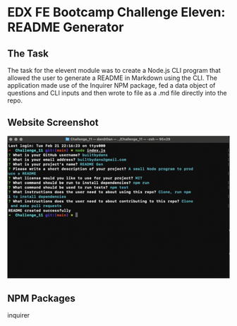 # EDX FE Bootcamp Challenge Eleven: README Generator

## The Task

The task for the elevent module was to create a Node.js CLI program that allowed the user to generate a README in Markdown using the CLI. The application made use of the Inquirer NPM package, fed a data object of questions and CLI inputs and then wrote to file as a .md file directly into the repo.

## Website Screenshot

![screenshot-of-image](https://github.com/builtbydans/EDX_Challenge11_README-Generator/blob/main/screenshot.png)

## NPM Packages

inquirer
